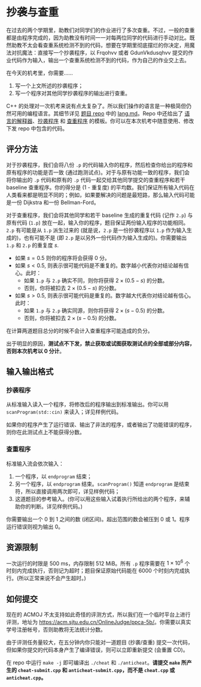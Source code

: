 # 抄袭与查重

在过去的两个学期里，助教们对同学们的作业进行了多次查重。不过，一般的查重都是由程序完成的，因为助教没有时间一一对每两位同学的代码进行手动对比。既然助教不太会看查重系统检测不到的代码，想要在学期里彻底摆烂的你决定，用魔法对抗魔法：直接写一个抄袭程序，以 Frqohvv 或者 GdunVkdusqhvv 提交的作业代码作为输入，输出一个查重系统检测不到的代码，作为自己的作业交上去。

在今天的机考里，你需要……

1. 写一个上文所述的抄袭程序；
2. 写一个程序对其他同学抄袭程序的输出进行查重。

C++ 的处理对一次机考来说有点太复杂了。所以我们操作的语言是一种极简但仍然可用的编程语言。其细节详见 [题目 repo][repo] 中的 [lang.md][langmd]。Repo 中还给出了 [语言的解释器][interp]、[抄袭程序][cheat] 和 [查重程序][anticheat] 的模板。你可以在本次机考中随意使用、修改下发 repo 中包含的代码。

[repo]: https://github.com/ACMClassCourse-2022/ppca-5b
[langmd]: https://github.com/ACMClassCourse-2022/ppca-5b/blob/master/lang.md
[interp]: https://github.com/ACMClassCourse-2022/ppca-5b/blob/master/eval.cpp
[cheat]: https://github.com/ACMClassCourse-2022/ppca-5b/blob/master/cheat.cpp
[anticheat]: https://github.com/ACMClassCourse-2022/ppca-5b/blob/master/anticheat.cpp

## 评分方法

对于抄袭程序，我们会将八份 `.p` 的代码输入你的程序，然后检查你给出的程序和原有程序的功能是否一致 (通过跑测试点)。对于与原有功能一致的程序，我们会将你输出的 `.p` 代码和原有的 `.p` 代码一起交给其他同学提交的查重程序和若干 baseline 查重程序。你的得分是 (1 - 重复度) 的平均数。我们保证所有输入代码在人类看来都是明显不同的；例如，如果要解决的问题是最短路，那么输入代码可能是一份 Dijkstra 和一份 Bellman-Ford。

对于查重程序，我们会将其他同学和若干 baseline 生成的重复代码 (记作 `2.p`) 与原有代码 (`1.p`) 放在一起，输入你的程序，题目保证两份输入程序的功能相同。`2.p` 有可能是从 `1.p` 派生过来的 (就是说，`2.p` 是一份抄袭程序以 `1.p` 作为输入生成的)，也有可能不是 (即 `2.p` 是以另外一份代码作为输入生成的)。你需要输出 `1.p` 和 `2.p` 的重复度 $s$.

- 如果 $s=0.5$ 则你的程序将会获得 0 分。
- 如果 $s<0.5$, 则表示很可能代码是不重复的。数字越小代表你对结论越有信心。此时：
  - 如果 `1.p` 与 `2.p` 确实不同，则你将获得 $2\times(0.5-s)$ 的分数。
  - 否则，你将被扣去 $2\times(0.5-s)$ 的分数。
- 如果 $s>0.5$, 则表示很可能代码是重复的。数字越大代表你对结论越有信心。此时：
  - 如果 `1.p` 与 `2.p` 确实同源，则你将获得 $2\times(s-0.5)$ 的分数。
  - 否则，你将被扣去 $2\times(s-0.5)$ 的分数。

在计算两道题目总分的时候不会计入查重程序可能造成的负分。

出于明显的原因，**测试点不下发，禁止获取或试图获取测试点的全部或部分内容，否则本次机考以 0 分计**。

## 输入输出格式

### 抄袭程序

从标准输入读入一个程序，将修改后的程序输出到标准输出。你可以用 `scanProgram(std::cin)` 来读入；详见样例代码。

如果你的程序产生了运行错误、输出了非法的程序，或者输出了功能错误的程序，则你在此测试点上不能获得分数。

### 查重程序

标准输入流会依次输入：

1. 一个程序，以 `endprogram` 结束；
2. 另一个程序，以 `endprogram` 结束。`scanProgram()` 知道 `endprogram` 是结束符，所以直接调用两次即可，详见样例代码；
3. 这道题目的参考输入。(你可以用这些输入试着执行所给出的两个程序，来辅助你的判断。详见样例代码。)

你需要输出一个 0 到 1 之间的数 (闭区间)。超出范围的数会被压到 0 或 1。程序运行错误则视为输出 0。

## 资源限制

一次运行的时限是 500 ms，内存限制 512 MiB。所有 `.p` 程序需要在 $1\times10^6$ 个时刻内完成执行，否则记为超时；题目保证原始代码能在 6000 个时刻内完成执行。(所以正常来说不会产生超时。)

## 如何提交

现在的 ACMOJ 不太支持如此奇怪的评测方式，所以我们在一个临时平台上进行评测，地址为 <https://acm.sjtu.edu.cn/OnlineJudge/ppca-5b/>。你需要以真实学号注册帐号，否则助教将无法统计分数。

由于评测任务量较大，在五分钟内你只能对一道题目 (抄袭/查重) 提交一次代码，但如果你提交的代码本身产生了编译错误，则可以立即重新提交 (会重置 CD)。

在 repo 中运行 `make -j` 即可编译出 `./cheat` 和 `./anticheat`。**请提交 `make` 所产生的 `cheat-submit.cpp` 和 `anticheat-submit.cpp`，而不是 `cheat.cpp` 或 `anticheat.cpp`。**
